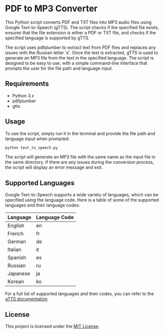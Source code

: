 # PDF to MP3 Converter

This Python script converts PDF and TXT files into MP3 audio files using Google Text-to-Speech (gTTS). The script checks if the specified file exists, ensures that the file extension is either a PDF or TXT file, and checks if the specified language is supported by gTTS. 

The script uses pdfplumber to extract text from PDF files and replaces any issues with the Russian letter 'к'. Once the text is extracted, gTTS is used to generate an MP3 file from the text in the specified language. The script is designed to be easy to use, with a simple command-line interface that prompts the user for the file path and language input.

## Requirements

- Python 3.x
- pdfplumber
- gtts

## Usage

To use the script, simply run it in the terminal and provide the file path and language input when prompted:

```python
python text_to_speech.py
```


The script will generate an MP3 file with the same name as the input file in the same directory. If there are any issues during the conversion process, the script will display an error message and exit. 

## Supported Languages

Google Text-to-Speech supports a wide variety of languages, which can be specified using the language code. Here is a table of some of the supported languages and their language codes:

| Language | Language Code |
| --- | --- |
| English | en |
| French | fr |
| German | de |
| Italian | it |
| Spanish | es |
| Russian | ru |
| Japanese | ja |
| Korean | ko |

For a full list of supported languages and their codes, you can refer to the [gTTS documentation](https://gtts.readthedocs.io/en/latest/module.html). 

## License

This project is licensed under the [MIT License](https://opensource.org/licenses/MIT).
